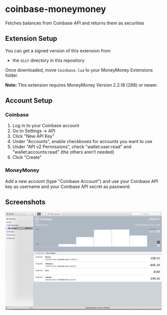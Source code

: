 # coinbase-moneymoney

Fetches balances from Coinbase API and returns them as securities

## Extension Setup

You can get a signed version of this extension from

* the `dist` directory in this repository

Once downloaded, move `Coinbase.lua` to your MoneyMoney Extensions folder.

**Note:** This extension requires MoneyMoney Version 2.2.18 (288) or newer.

## Account Setup

### Coinbase

1. Log in to your Coinbase account
2. Go to Settings → API
3. Click "New API Key"
4. Under "Accounts", enable checkboxes for accounts you want to use
5. Under "API v2 Permissions", check "wallet:user:read" and "wallet:accounts:read" (the others aren’t needed)
5. Click "Create"

### MoneyMoney

Add a new account (type "Coinbase Account") and use your Coinbase API key as username and your Coinbase API secret as password.

## Screenshots

![MoneyMoney screenshot with Coinbase balances](screen.png)
